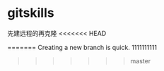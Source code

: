 gitskills
=========

先建远程的再克隆
<<<<<<< HEAD

=======
Creating a new branch is quick.
1111111111
>>>>>>> master
